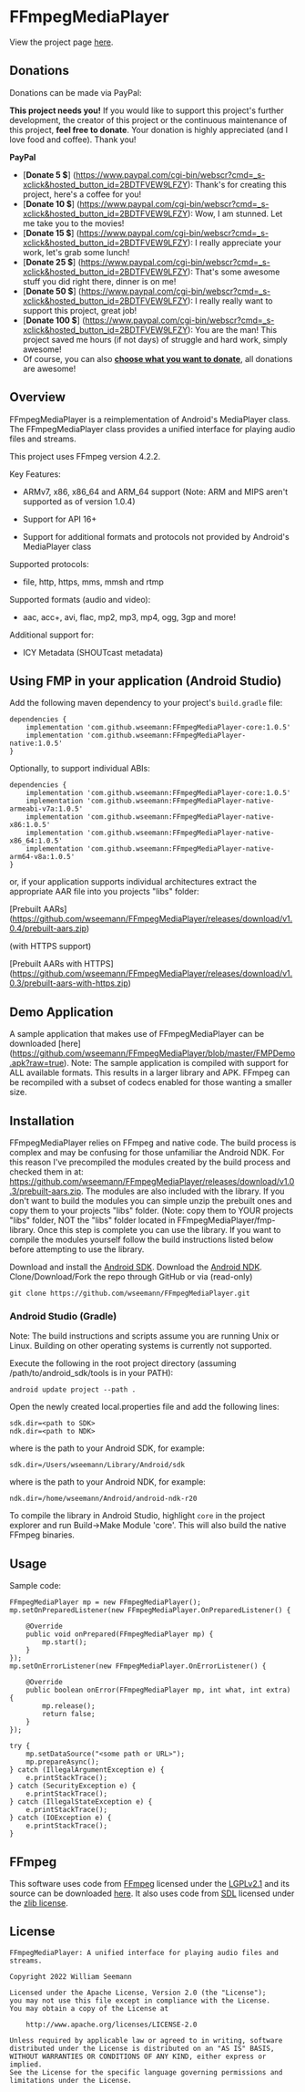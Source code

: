 FFmpegMediaPlayer
============================

View the project page <a href=http://wseemann.github.io/FFmpegMediaPlayer/>here</a>.

Donations
------------

Donations can be made via PayPal:

**This project needs you!** If you would like to support this project's further development, the creator of this project or the continuous maintenance of this project, **feel free to donate**. Your donation is highly appreciated (and I love food and coffee). Thank you!

**PayPal**

- [**Donate 5 $**] (https://www.paypal.com/cgi-bin/webscr?cmd=_s-xclick&hosted_button_id=2BDTFVEW9LFZY): Thank's for creating this project, here's a coffee for you!
- [**Donate 10 $**] (https://www.paypal.com/cgi-bin/webscr?cmd=_s-xclick&hosted_button_id=2BDTFVEW9LFZY): Wow, I am stunned. Let me take you to the movies!
- [**Donate 15 $**] (https://www.paypal.com/cgi-bin/webscr?cmd=_s-xclick&hosted_button_id=2BDTFVEW9LFZY): I really appreciate your work, let's grab some lunch! 
- [**Donate 25 $**] (https://www.paypal.com/cgi-bin/webscr?cmd=_s-xclick&hosted_button_id=2BDTFVEW9LFZY): That's some awesome stuff you did right there, dinner is on me!
- [**Donate 50 $**] (https://www.paypal.com/cgi-bin/webscr?cmd=_s-xclick&hosted_button_id=2BDTFVEW9LFZY): I really really want to support this project, great job!
- [**Donate 100 $**] (https://www.paypal.com/cgi-bin/webscr?cmd=_s-xclick&hosted_button_id=2BDTFVEW9LFZY): You are the man! This project saved me hours (if not days) of struggle and hard work, simply awesome!
- Of course, you can also [**choose what you want to donate**](https://www.paypal.com/cgi-bin/webscr?cmd=_s-xclick&hosted_button_id=2BDTFVEW9LFZY), all donations are awesome!

Overview
--------

FFmpegMediaPlayer is a reimplementation of Android's MediaPlayer class. The FFmpegMediaPlayer class provides a unified interface for playing audio files and streams.

This project uses FFmpeg version 4.2.2.

Key Features:
* ARMv7, x86, x86_64 and ARM_64 support (Note: ARM and MIPS aren't supported as of version 1.0.4)
* Support for API 16+

* Support for additional formats and protocols not provided by Android's MediaPlayer class

Supported protocols:
* file, http, https, mms, mmsh and rtmp

Supported formats (audio and video):
* aac, acc+, avi, flac, mp2, mp3, mp4, ogg, 3gp and more!

Additional support for:
* ICY Metadata (SHOUTcast metadata)

Using FMP in your application (Android Studio)
------------

Add the following maven dependency to your project's `build.gradle` file:

    dependencies {
        implementation 'com.github.wseemann:FFmpegMediaPlayer-core:1.0.5'
        implementation 'com.github.wseemann:FFmpegMediaPlayer-native:1.0.5'
    }

Optionally, to support individual ABIs:

    dependencies {
        implementation 'com.github.wseemann:FFmpegMediaPlayer-core:1.0.5'
        implementation 'com.github.wseemann:FFmpegMediaPlayer-native-armeabi-v7a:1.0.5'
        implementation 'com.github.wseemann:FFmpegMediaPlayer-native-x86:1.0.5'
        implementation 'com.github.wseemann:FFmpegMediaPlayer-native-x86_64:1.0.5'
        implementation 'com.github.wseemann:FFmpegMediaPlayer-native-arm64-v8a:1.0.5'
    }

or, if your application supports individual architectures extract the appropriate AAR file into you projects "libs" folder:

[Prebuilt AARs] (https://github.com/wseemann/FFmpegMediaPlayer/releases/download/v1.0.4/prebuilt-aars.zip)

(with HTTPS support)

[Prebuilt AARs with HTTPS] (https://github.com/wseemann/FFmpegMediaPlayer/releases/download/v1.0.3/prebuilt-aars-with-https.zip)

Demo Application
------------

A sample application that makes use of FFmpegMediaPlayer can be downloaded [here] (https://github.com/wseemann/FFmpegMediaPlayer/blob/master/FMPDemo.apk?raw=true). Note: The sample application is compiled with support for ALL available formats. This results in a larger library and APK. FFmpeg can be recompiled with a subset of codecs enabled for those wanting a smaller size.

Installation
------------

FFmpegMediaPlayer relies on FFmpeg and native code. The build process
is complex and may be confusing for those unfamiliar the Android NDK. For this
reason I've precompiled the modules created by the build process and checked them
in at: https://github.com/wseemann/FFmpegMediaPlayer/releases/download/v1.0.3/prebuilt-aars.zip.
The modules are also included with the library. If you don't want to build the modules
you can simple unzip the prebuilt ones and copy them to your projects "libs" folder. (Note:
copy them to YOUR projects "libs" folder, NOT the "libs" folder located in
FFmpegMediaPlayer/fmp-library. Once this step is complete you can use the
library. If you want to compile the modules yourself follow the build instructions
listed below before attempting to use the library.

Download and install the [Android SDK](http://developer.android.com/sdk/index.html).
Download the [Android NDK](http://developer.android.com/tools/sdk/ndk/index.html).
Clone/Download/Fork the repo through GitHub or via (read-only)

    git clone https://github.com/wseemann/FFmpegMediaPlayer.git

### Android Studio (Gradle)

Note: The build instructions and scripts assume you are running Unix or Linux. Building
on other operating systems is currently not supported.

Execute the following in the root project directory (assuming /path/to/android_sdk/tools is in your PATH):

    android update project --path .

Open the newly created local.properties file and add the following lines:

    sdk.dir=<path to SDK>
    ndk.dir=<path to NDK>

where <path to SDK> is the path to your Android SDK, for example:

    sdk.dir=/Users/wseemann/Library/Android/sdk

where <path to NDK> is the path to your Android NDK, for example:

    ndk.dir=/home/wseemann/Android/android-ndk-r20

To compile the library in Android Studio, highlight `core` in the project explorer and run Build->Make Module 'core'. This will also build the native FFmpeg binaries.

Usage
------------

Sample code:

    FFmpegMediaPlayer mp = new FFmpegMediaPlayer();
    mp.setOnPreparedListener(new FFmpegMediaPlayer.OnPreparedListener() {
			
        @Override
        public void onPrepared(FFmpegMediaPlayer mp) {
            mp.start();			
        }
    });
    mp.setOnErrorListener(new FFmpegMediaPlayer.OnErrorListener() {
			
        @Override
        public boolean onError(FFmpegMediaPlayer mp, int what, int extra) {
            mp.release();
            return false;
        }
    });
		
    try {
        mp.setDataSource("<some path or URL>");
        mp.prepareAsync();
    } catch (IllegalArgumentException e) {
        e.printStackTrace();
    } catch (SecurityException e) {
        e.printStackTrace();
    } catch (IllegalStateException e) {
        e.printStackTrace();
    } catch (IOException e) {
        e.printStackTrace();
    }

FFmpeg
-----------
This software uses code from <a href=http://ffmpeg.org>FFmpeg</a> licensed under the <a href=http://www.gnu.org/licenses/old-licenses/lgpl-2.1.html>LGPLv2.1</a> and its source can be downloaded <a href=https://github.com/wseemann/FFmpegMediaPlayer/blob/master/fmp-library/ffmpeg-2.1-android-2013-11-13.tar.gz>here</a>. It also uses code from <a href=https://www.libsdl.org>SDL</a> licensed under the <a href=http://www.gzip.org/zlib/zlib_license.html>zlib license</a>.

License
------------

```
FFmpegMediaPlayer: A unified interface for playing audio files and streams.

Copyright 2022 William Seemann

Licensed under the Apache License, Version 2.0 (the "License");
you may not use this file except in compliance with the License.
You may obtain a copy of the License at

    http://www.apache.org/licenses/LICENSE-2.0

Unless required by applicable law or agreed to in writing, software
distributed under the License is distributed on an "AS IS" BASIS,
WITHOUT WARRANTIES OR CONDITIONS OF ANY KIND, either express or implied.
See the License for the specific language governing permissions and
limitations under the License.
